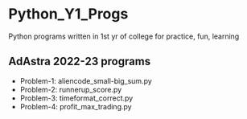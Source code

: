 # Python_Y1_Progs
Python programs written in 1st yr of college for practice, fun, learning

## AdAstra 2022-23 programs
- Problem-1: aliencode_small-big_sum.py
- Problem-2: runnerup_score.py
- Problem-3: timeformat_correct.py
- Problem-4: profit_max_trading.py
